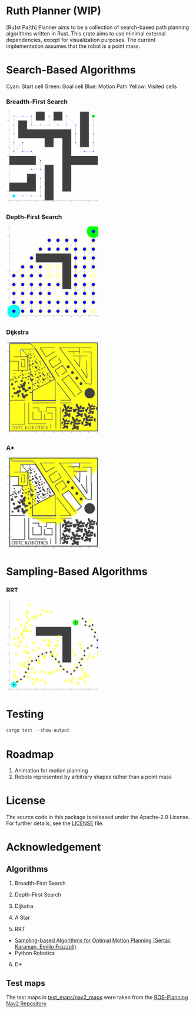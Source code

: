 # Ruth Planner (WIP)
[Ru]st Pa[th] Planner aims to be a collection of search-based path planning algorithms written in Rust.
This crate aims to use minimal external dependencies, except for visualization purposes.
The current implementation assumes that the robot is a point mass.

# Search-Based Algorithms
Cyan: Start cell
Green: Goal cell
Blue: Motion Path
Yellow: Visited cells

### Breadth-First Search
<img src="test_maps/planners/bfs/test_plan1.png" width="250">

### Depth-First Search
<img src="test_maps/planners/dfs/test_plan3.png" width="250">

### Dijkstra
<img src="test_maps/planners/dijkstra/test_plan_ros2.png" width="250">

### A*
<img src="test_maps/planners/a_star/test_plan_ros2.png" width="250">

# Sampling-Based Algorithms

### RRT
<img src="test_maps/planners/rrt/test_plan4.png" width="250">

# Testing
```rust 
cargo test --show-output
```

# Roadmap

1. Animation for motion planning
2. Robots represented by arbitrary shapes rather than a point mass

# License

The source code in this package is released under the Apache-2.0 License. For further details, see the [LICENSE](LICENSE) file.

# Acknowledgement

## Algorithms

1. Breadth-First Search

2. Depth-First Search 

3. Dijkstra

4. A Star

5. RRT
- [Sampling-based Algorithms for Optimal Motion Planning (Sertac Karaman, Emilio Frazzoli)](https://citeseerx.ist.psu.edu/viewdoc/download?doi=10.1.1.419.5503&rep=rep1&type=pdf)
- Python Robotics

6. D* 


## Test maps

The test maps in [test_maps/nav2_maps](test_maps/nav2_maps) were taken from the [ROS-Planning Nav2 Repository](https://github.com/ros-planning/navigation2)

